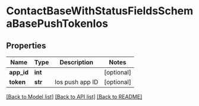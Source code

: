 # ContactBaseWithStatusFieldsSchemaBasePushTokenIos

## Properties
Name | Type | Description | Notes
------------ | ------------- | ------------- | -------------
**app_id** | **int** |  | [optional] 
**token** | **str** | Ios push app ID | [optional] 

[[Back to Model list]](../README.md#documentation-for-models) [[Back to API list]](../README.md#documentation-for-api-endpoints) [[Back to README]](../README.md)



